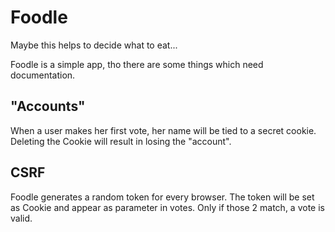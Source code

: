 # Foodle
Maybe this helps to decide what to eat...

Foodle is a simple app, tho there are some things which need documentation.
## "Accounts"
When a user makes her first vote, her name will be tied to a secret cookie.
Deleting the Cookie will result in losing the "account".
## CSRF
Foodle generates a random token for every browser.
The token will be set as Cookie and appear as parameter in votes.
Only if those 2 match, a vote is valid.
